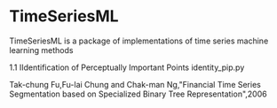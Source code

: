 # TimeSeriesML
TimeSeriesML is a package of implementations of time series machine learning methods

1.1 IIdentification of Perceptually Important Points
identity_pip.py

Tak-chung Fu,Fu-lai Chung and Chak-man Ng,"Financial Time Series Segmentation based on Specialized Binary Tree Representation",2006